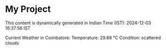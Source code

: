 # My Project

This content is dynamically generated in Indian Time (IST): 2024-12-03 16:37:56 IST


Current Weather in Coimbatore:
Temperature: 29.88 °C
Condition: scattered clouds
